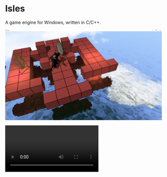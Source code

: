 
# Isles
A game engine for Windows, written in C/C++.

![Screenshot](./assets/screenshot.png)

<video src="https://github.com/goldroe/Isles/blob/master/assets/capture.mp4" width="300" />

## Features
  - Sokoban puzzle mechanics
  - 3D Level Editor
  - D3D11 Renderer
  - Water rendering
  - Custom IMGUI API
  - Audio using FMOD
  - Input using native Windows API

## Build
Run `build.bat`

